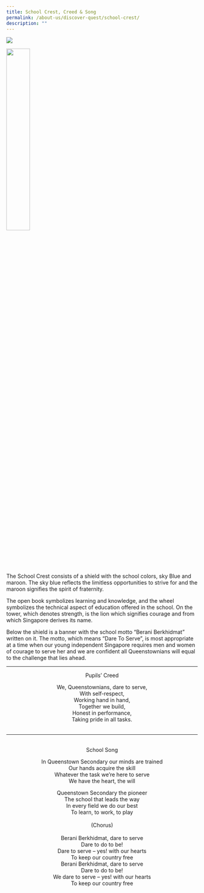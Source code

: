 ```yaml
---
title: School Crest, Creed & Song
permalink: /about-us/discover-quest/school-crest/
description: ""
---
```

![](/images/Discover%20Quest/Master_Banner_1.png)



<img src="/images/QTSS_Logo2-247x300.png"  
     style="width:35%">



The School Crest consists of a shield with the school colors, sky Blue and maroon. The sky blue reflects the limitless opportunities to strive for and the maroon signifies the spirit of fraternity.

The open book symbolizes learning and knowledge, and the wheel symbolizes the technical aspect of education offered in the school. On the tower, which denotes strength, is the lion which signifies courage and from which Singapore derives its name.

Below the shield is a banner with the school motto “Berani Berkhidmat” written on it. The motto, which means “Dare To Serve”, is most appropriate at a time when our young independent Singapore requires men and women of courage to serve her and we are confident all Queenstownians will equal to the challenge that lies ahead.

------------------------

<center>

Pupils’ Creed <br>

We, Queenstownians, dare to serve,  <br>
With self-respect,  <br>
Working hand in hand,  <br>
Together we build,  <br>
Honest in performance,  <br>
Taking pride in all tasks.<br><br>

</center>
	
-----------------------

<center>

<br>
School Song <br>

In Queenstown Secondary our minds are trained   <br>
Our hands acquire the skill  <br>
Whatever the task we’re here to serve  <br>
We have the heart, the will<br>

Queenstown Secondary the pioneer  <br>
The school that leads the way  <br>
In every field we do our best  <br>
To learn, to work, to play<br>
<br>
(Chorus)<br>
<br>
Berani Berkhidmat, dare to serve  <br>
Dare to do to be!  <br>
Dare to serve – yes! with our hearts  <br>
To keep our country free  <br>
Berani Berkhidmat, dare to serve  <br>
Dare to do to be!  <br>
We dare to serve – yes! with our hearts  <br>
To keep our country free<br>
	
</center>